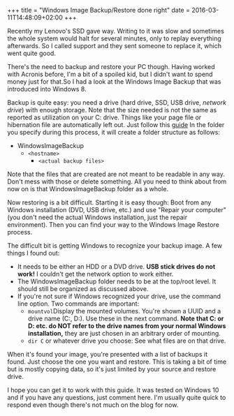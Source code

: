 +++
title = "Windows Image Backup/Restore done right"
date = 2016-03-11T14:48:09+02:00
+++

Recently my Lenovo's SSD gave way. Writing to it was slow and sometimes the whole system would halt for several minutes, only to replay everything afterwards. So I called support and they sent someone to replace it, which went quite good.

There's the need to backup and restore your PC though. Having worked with Acronis before, I'm a bit of a spoiled kid, but I didn't want to spend money just for that.So I had a look at the Windows Image Backup that was introduced into Windows 8.

Backup is quite easy: you need a drive (hard drive, SSD, USB drive, *network drive*) with enough storage. Note that the size needed is not the same as reported as utilization on your C: drive. Things like your page file or hibernation file are automatically left out. Just follow this [guide](http://www.windowscentral.com/how-make-full-backup-windows-pc)
In the folder you specify during this process, it will create a folder structure as follows:

* WindowsImageBackup
  * `<hostname>`
     * `<actual backup files>`

Note that the files that are created are not meant to be readable in any way. Don't mess with those or delete something. All you need to think about from now on is that WindowsImageBackup folder as a whole.

Now restoring is a bit difficult. Starting it is easy though: Boot from any Windows installation (DVD, USB drive, etc.) and use "Repair your computer" (you don't need the actual Windows installation, just the repair environment). Then you can find your way to the Windows Image Restore process.

The difficult bit is getting Windows to recognize your backup image. A few things I found out:

* It needs to be either an HDD or a DVD drive. **USB stick drives do not work!** I couldn't get the network option to work either.
* The WindowsImageBackup folder needs to be at the top/root level. It should still be organized as discussed above.
* If you're not sure if Windows recognized your drive, use the command line option. Two commands are important:
  * `mountvol`Display the mounted volumes. You're shown a UUID and a drive name (C:, D:). Use these in the next command. **Note that C: or D: etc. do NOT refer to the drive names from your normal Windows installation,** they are just chosen in an arbitrary order of mounting.
  * `dir C` or whatever drive you choose: See what files are on that drive.

When it's found your image, you're presented with a list of backups it found. Just choose the one you want and restore. This is taking a bit of time but is mostly copying data, so it's just limited by your source and restore drive.

I hope you can get it to work with this guide. It was tested on Windows 10 and if you have any questions, just comment here. I'm usually quite quick to respond even though there's not much on the blog for now.
